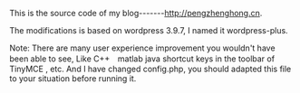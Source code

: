This is the source code of my blog-------http://pengzhenghong.cn. 

The modifications is based on wordpress 3.9.7, I named it wordpress-plus.

Note: There are many user experience improvement you wouldn't have been able to see, Like C++　matlab java shortcut keys in the toolbar of TinyMCE , etc. 
And I have changed config.php, you should adapted this file to your situation before running it.
